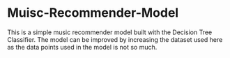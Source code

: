 # Muisc-Recommender-Model

This is a simple music recommender model built with the Decision Tree Classifier. The model can be improved by increasing the dataset used here as the data points used in the model is not so much.
